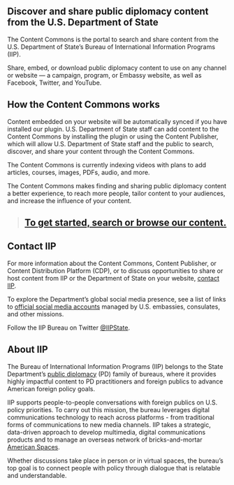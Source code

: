 ## Discover and share public diplomacy content from the U.S. Department of State
The Content Commons is the portal to search and share content from the U.S. Department of State’s Bureau of International Information Programs (IIP).

Share, embed, or download public diplomacy content to use on any channel or website — a campaign, program, or Embassy website, as well as Facebook, Twitter, and YouTube.

## How the Content Commons works
Content embedded on your website will be automatically synced if you have installed our plugin. U.S. Department of State staff can add content to the Content Commons by installing the plugin or using the Content Publisher, which will allow U.S. Department of State staff and the public to search, discover, and share your content through the Content Commons.

The Content Commons is currently indexing videos with plans to add articles, courses, images, PDFs, audio, and more.

The Content Commons makes finding and sharing public diplomacy content a better experience, to reach more people, tailor content to your audiences, and increase the influence of your content.

> ## [To get started, search or browse our content.](/)

## Contact IIP
For more information about the Content Commons, Content Publisher, or Content Distribution Platform (CDP), or to discuss opportunities to share or host content from IIP or the Department of State on your website, [contact IIP](mailto:design@america.gov).

To explore the Department’s global social media presence, see a list of links to [official social media accounts](https://www.state.gov/r/pa/ode/socialmedia/index.htm) managed by U.S. embassies, consulates, and other missions.

Follow the IIP Bureau on Twitter [@IIPState](https://twitter.com/IIPState).

## About IIP
The Bureau of International Information Programs (IIP) belongs to the State Department’s [public diplomacy](https://www.state.gov/r/index.htm) (PD) family of bureaus, where it provides highly impactful content to PD practitioners and foreign publics to advance American foreign policy goals.

IIP supports people-to-people conversations with foreign publics on U.S. policy priorities. To carry out this mission, the bureau leverages digital communications technology to reach across platforms - from traditional forms of communications to new media channels. IIP takes a strategic, data-driven approach to develop multimedia, digital communications products and to manage an overseas network of bricks-and-mortar [American Spaces](https://americanspaces.state.gov/home/).

Whether discussions take place in person or in virtual spaces, the bureau’s top goal is to connect people with policy through dialogue that is relatable and understandable.


